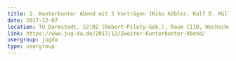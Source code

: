 ```yaml
---
title: 2. Kunterbunter Abend mit 3 Vorträgen (Niko Köbler, Ralf D. Müller, Alexander Schwartz, Falk Sippach)
date: 2017-12-07
location: TU Darmstadt, S2|02 (Robert-Piloty-Geb.), Raum C110, Hochschulstr. 10, 64289 Darmstadt
link: https://www.jug-da.de/2017/12/Zweiter-Kunterbunter-Abend/
usergroup: jugda
type: usergroup
---
```

